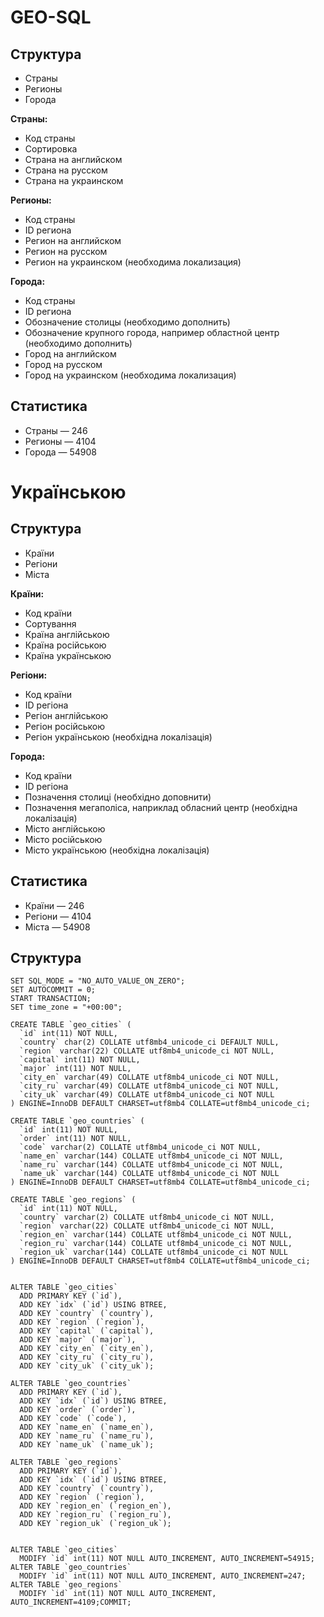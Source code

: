 # GEO-SQL

## Структура
* Страны
* Регионы
* Города

**Страны:**
* Код страны
* Сортировка
* Страна на английском
* Страна на русском
* Страна на украинском

**Регионы:**
* Код страны
* ID региона
* Регион на английском
* Регион на русском
* Регион на украинском (необходима локализация)

**Города:**
* Код страны
* ID региона
* Обозначение столицы (необходимо дополнить)
* Обозначение крупного города, например областной центр (необходимо дополнить)
* Город на английском
* Город на русском
* Город на украинском (необходима локализация)

## Статистика
* Страны — 246
* Регионы — 4104
* Города — 54908

# Українською

## Структура
* Країни
* Регіони
* Міста

**Країни:**
* Код країни
* Сортування
* Країна англійською
* Країна російською
* Країна українською

**Регіони:**
* Код країни
* ID регіона
* Регіон англійською
* Регіон російською
* Регіон українською (необхідна локалізація)

**Города:**
* Код країни
* ID регіона
* Позначення столиці (необхідно доповнити)
* Позначення мегаполіса, наприклад обласний центр (необхідна локалізація)
* Місто англійською
* Місто російською
* Місто українською (необхідна локалізація)

## Статистика
* Країни — 246
* Регіони — 4104
* Міста — 54908


## Структура

```
SET SQL_MODE = "NO_AUTO_VALUE_ON_ZERO";
SET AUTOCOMMIT = 0;
START TRANSACTION;
SET time_zone = "+00:00";

CREATE TABLE `geo_cities` (
  `id` int(11) NOT NULL,
  `country` char(2) COLLATE utf8mb4_unicode_ci DEFAULT NULL,
  `region` varchar(22) COLLATE utf8mb4_unicode_ci NOT NULL,
  `capital` int(11) NOT NULL,
  `major` int(11) NOT NULL,
  `city_en` varchar(49) COLLATE utf8mb4_unicode_ci NOT NULL,
  `city_ru` varchar(49) COLLATE utf8mb4_unicode_ci NOT NULL,
  `city_uk` varchar(49) COLLATE utf8mb4_unicode_ci NOT NULL
) ENGINE=InnoDB DEFAULT CHARSET=utf8mb4 COLLATE=utf8mb4_unicode_ci;

CREATE TABLE `geo_countries` (
  `id` int(11) NOT NULL,
  `order` int(11) NOT NULL,
  `code` varchar(2) COLLATE utf8mb4_unicode_ci NOT NULL,
  `name_en` varchar(144) COLLATE utf8mb4_unicode_ci NOT NULL,
  `name_ru` varchar(144) COLLATE utf8mb4_unicode_ci NOT NULL,
  `name_uk` varchar(144) COLLATE utf8mb4_unicode_ci NOT NULL
) ENGINE=InnoDB DEFAULT CHARSET=utf8mb4 COLLATE=utf8mb4_unicode_ci;

CREATE TABLE `geo_regions` (
  `id` int(11) NOT NULL,
  `country` varchar(2) COLLATE utf8mb4_unicode_ci NOT NULL,
  `region` varchar(22) COLLATE utf8mb4_unicode_ci NOT NULL,
  `region_en` varchar(144) COLLATE utf8mb4_unicode_ci NOT NULL,
  `region_ru` varchar(144) COLLATE utf8mb4_unicode_ci NOT NULL,
  `region_uk` varchar(144) COLLATE utf8mb4_unicode_ci NOT NULL
) ENGINE=InnoDB DEFAULT CHARSET=utf8mb4 COLLATE=utf8mb4_unicode_ci;


ALTER TABLE `geo_cities`
  ADD PRIMARY KEY (`id`),
  ADD KEY `idx` (`id`) USING BTREE,
  ADD KEY `country` (`country`),
  ADD KEY `region` (`region`),
  ADD KEY `capital` (`capital`),
  ADD KEY `major` (`major`),
  ADD KEY `city_en` (`city_en`),
  ADD KEY `city_ru` (`city_ru`),
  ADD KEY `city_uk` (`city_uk`);

ALTER TABLE `geo_countries`
  ADD PRIMARY KEY (`id`),
  ADD KEY `idx` (`id`) USING BTREE,
  ADD KEY `order` (`order`),
  ADD KEY `code` (`code`),
  ADD KEY `name_en` (`name_en`),
  ADD KEY `name_ru` (`name_ru`),
  ADD KEY `name_uk` (`name_uk`);

ALTER TABLE `geo_regions`
  ADD PRIMARY KEY (`id`),
  ADD KEY `idx` (`id`) USING BTREE,
  ADD KEY `country` (`country`),
  ADD KEY `region` (`region`),
  ADD KEY `region_en` (`region_en`),
  ADD KEY `region_ru` (`region_ru`),
  ADD KEY `region_uk` (`region_uk`);


ALTER TABLE `geo_cities`
  MODIFY `id` int(11) NOT NULL AUTO_INCREMENT, AUTO_INCREMENT=54915;
ALTER TABLE `geo_countries`
  MODIFY `id` int(11) NOT NULL AUTO_INCREMENT, AUTO_INCREMENT=247;
ALTER TABLE `geo_regions`
  MODIFY `id` int(11) NOT NULL AUTO_INCREMENT, AUTO_INCREMENT=4109;COMMIT;
```
